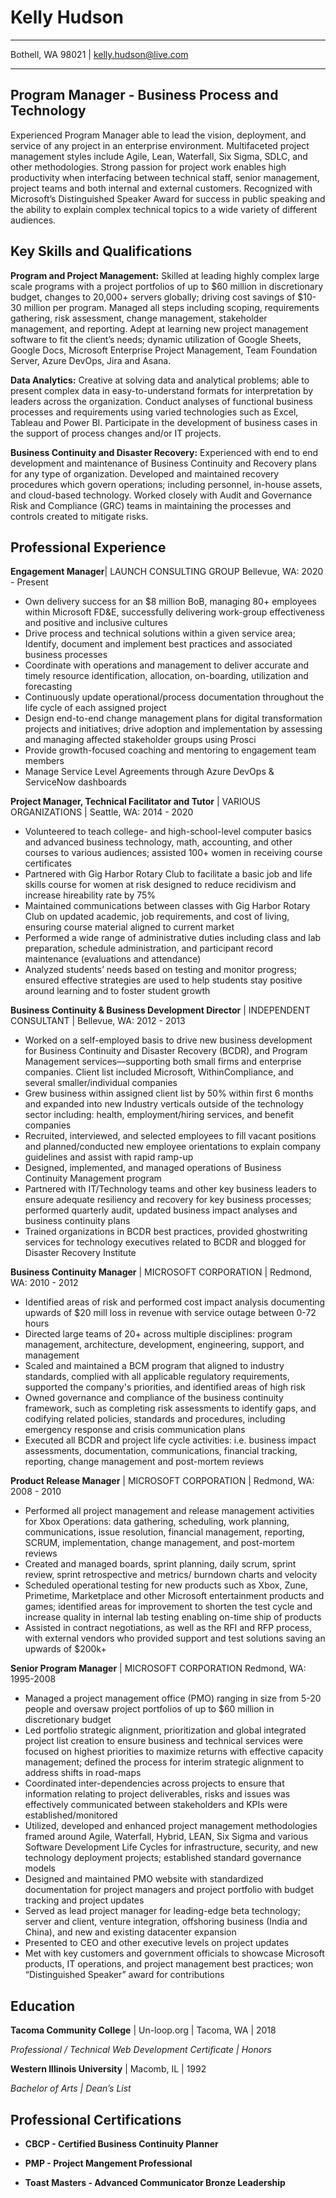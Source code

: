 **Kelly Hudson**
============

-------------------     ----------------------------
Bothell, WA 98021 | kelly.hudson@live.com
-------------------     ----------------------------

**Program Manager - Business Process and Technology**
---------

Experienced Program Manager able to lead the vision, deployment, and service of any project in an enterprise environment.  Multifaceted project management styles include Agile, Lean, Waterfall, Six Sigma, SDLC, and other methodologies. Strong passion for project work enables high productivity when interfacing between technical staff, senior management, project teams and both internal and external customers. Recognized with Microsoft’s Distinguished Speaker Award for success in public speaking and the ability to explain complex technical topics to a wide variety of different audiences.

**Key Skills and Qualifications**
----------

**Program and Project Management:** Skilled at leading highly complex large scale programs with a project portfolios of up to $60 million in discretionary budget, changes to 20,000+ servers globally; driving cost savings of $10-30 million per program. Managed all steps including scoping, requirements gathering, risk assessment, change management, stakeholder management, and reporting.  Adept at learning new project management software to fit the client’s needs; dynamic utilization of Google Sheets, Google Docs, Microsoft Enterprise Project Management, Team Foundation Server, Azure DevOps, Jira and Asana. 

**Data Analytics:** Creative at solving data and analytical problems; able to present complex data in easy-to-understand formats for interpretation by leaders across the organization. Conduct analyses of functional business processes and requirements using varied technologies such as Excel, Tableau and Power BI. Participate in the development of business cases in the support of process changes and/or IT projects. 

**Business Continuity and Disaster Recovery:** Experienced with end to end development and maintenance of Business Continuity and Recovery plans for any type of organization. Developed and maintained recovery procedures which govern operations; including personnel, in-house assets, and cloud-based technology. Worked closely with Audit and Governance Risk and Compliance (GRC) teams in maintaining the processes and controls created to mitigate risks.


**Professional Experience**
--------------------
**Engagement Manager**| LAUNCH CONSULTING GROUP	Bellevue, WA: 2020 - Present
-	Own delivery success for an $8 million BoB, managing 80+ employees within Microsoft FD&E, successfully delivering work-group effectiveness and positive and inclusive cultures
-	Drive process and technical solutions within a given service area; Identify, document and implement best practices and associated business processes
-	Coordinate with operations and management to deliver accurate and timely resource identification, allocation, on-boarding, utilization and forecasting
-	Continuously update operational/process documentation throughout the life cycle of each assigned project
-	Design end-to-end change management plans for digital transformation projects and initiatives; drive adoption and implementation by assessing and managing affected stakeholder groups using Prosci
-	Provide growth-focused coaching and mentoring to engagement team members
-	Manage Service Level Agreements through Azure DevOps & ServiceNow dashboards


**Project Manager, Technical Facilitator and Tutor** | VARIOUS ORGANIZATIONS | Seattle, WA: 2014 - 2020
-	Volunteered to teach college- and high-school-level computer basics and advanced business technology, math, accounting, and other courses to various audiences; assisted 100+ women in receiving course certificates
-	Partnered with Gig Harbor Rotary Club to facilitate a basic job and life skills course for women at risk designed to reduce recidivism and increase hireability rate by 75%
-	Maintained communications between classes with Gig Harbor Rotary Club on updated academic, job requirements, and cost of living, ensuring course material aligned to current market 
-	Performed a wide range of administrative duties including class and lab preparation, schedule administration, and participant record maintenance (evaluations and attendance)
-	Analyzed students’ needs based on testing and monitor progress; ensured effective strategies are used to help students stay positive around learning and to foster student growth

**Business Continuity & Business Development Director** | INDEPENDENT CONSULTANT | Bellevue, WA: 2012 - 2013
-	Worked on a self-employed basis to drive new business development for Business Continuity and Disaster Recovery (BCDR), and Program Management services—supporting both small firms and enterprise companies.  Client list included Microsoft, WithinCompliance, and several smaller/individual companies
-	Grew business within assigned client list by 50% within first 6 months and expanded into new Industry verticals outside of the technology sector including: health, employment/hiring services, and benefit companies
-	Recruited, interviewed, and selected employees to fill vacant positions and planned/conducted new employee orientations to explain company guidelines and assist with rapid ramp-up 
-	Designed, implemented, and managed operations of Business Continuity Management program 
-	Partnered with IT/Technology teams and other key business leaders to ensure adequate resiliency and recovery for key business processes; performed quarterly audit, updated business impact analyses and business continuity plans
-	Trained organizations in BCDR best practices, provided ghostwriting services for technology executives related to BCDR and blogged for Disaster Recovery Institute

**Business Continuity Manager** | MICROSOFT CORPORATION | Redmond, WA: 2010 - 2012
-	Identified areas of risk and performed cost impact analysis documenting upwards of $20 mill loss in revenue with service outage between 0-72 hours
-	Directed large teams of 20+ across multiple disciplines: program management, architecture, development, engineering, support, and management 
-	Scaled and maintained a BCM program that aligned to industry standards, complied with all applicable regulatory requirements, supported the company's priorities, and identified areas of high risk
-	Owned governance and compliance of the business continuity framework, such as completing risk assessments to identify gaps, and codifying related policies, standards and procedures, including emergency response and crisis communication plans
-	Executed all BCDR and project life cycle activities: i.e. business impact assessments, documentation, communications, financial tracking, reporting, change management and post-mortem reviews

**Product Release Manager** | MICROSOFT CORPORATION | Redmond, WA: 2008 - 2010
-	Performed all project management and release management activities for Xbox Operations: data gathering, scheduling, work planning, communications, issue resolution, financial management, reporting, SCRUM, implementation, change management, and post-mortem reviews
-	Created and managed boards, sprint planning, daily scrum, sprint review, sprint retrospective and metrics/ burndown charts and velocity
-	Scheduled operational testing for new products such as Xbox, Zune, Primetime, Marketplace and other Microsoft entertainment products and games; identified areas for improvement to shorten the test cycle and increase quality in internal lab testing enabling on-time ship of products
-	Assisted in contract negotiations, as well as the RFI and RFP process, with external vendors who provided support and test solutions saving an upwards of $200k+

**Senior Program Manager** | MICROSOFT CORPORATION 	Redmond, WA: 1995-2008
-	Managed a project management office (PMO) ranging in size from 5-20 people and oversaw project portfolios of up to $60 million in discretionary budget
-	Led portfolio strategic alignment, prioritization and global integrated project list creation to ensure business and technical services were focused on highest priorities to maximize returns with effective capacity management; defined the process for interim strategic alignment to address shifts in road-maps
-	Coordinated inter-dependencies across projects to ensure that information relating to project deliverables, risks and issues was effectively communicated between stakeholders and KPIs were established/monitored
-	Utilized, developed and enhanced project management methodologies framed around Agile, Waterfall, Hybrid, LEAN, Six Sigma and various Software Development Life Cycles for infrastructure, security, and new technology deployment projects; established standard governance models 
-	Designed and maintained PMO website with standardized documentation for project managers and project portfolio with budget tracking and project updates 
-	Served as lead project manager for leading-edge beta technology; server and client, venture integration, offshoring business (India and China), and new and existing datacenter expansion
-	Presented to CEO and other executive levels on project updates
-	Met with key customers and government officials to showcase Microsoft products, IT operations, and project management best practices; won “Distinguished Speaker” award for contributions

**Education**
---------

**Tacoma Community College** | Un-loop.org | Tacoma, WA 	| 2018          
*<p>Professional / Technical Web Development Certificate | Honors</p>* 

**Western Illinois University** | Macomb, IL | 1992                     
 *<p>Bachelor of Arts | Dean’s List</p>*


**Professional Certifications**
---------

- **CBCP - Certified Business Continuity Planner**  

- **PMP - Project Mangement Professional**  

- **Toast Masters - Advanced Communicator Bronze Leadership**  


   
 
